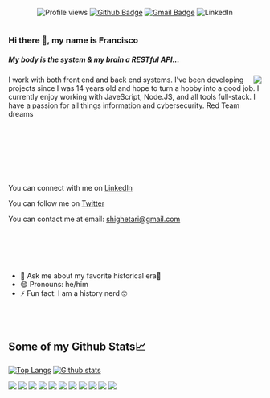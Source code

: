 <div style="display: flex; justify-content: space-evenly; width: 100%">

![Profile views](https://gpvc.arturio.dev/MartaKode)
[![Github Badge](https://img.shields.io/badge/-shighetari-grey?style=flat&logo=github&logoColor=white&link=https://github.com/shighetari/)](https://www.github.com/shighetari/) 
[![Gmail Badge](https://img.shields.io/badge/-shighetari@gmail.com-c14438?style=flat&logo=Gmail&logoColor=white&link=mailto:shighetari@gmail.com)](mailto:shighetari@gmail.com) 
![LinkedIn](https://img.shields.io/badge/-LinkedIn-ff69b4?color=193549&label=%20&logo=linkedin&logoColor=e8e?link=?link=https://www.linkedin.com/in/developerbarrios//left&link=https://www.linkedin.com/in/developerbarrios//&style=social)

</div>

### Hi there 👋, my name is Francisco
<h5>My body is the system & my brain a RESTful API...</h5>

<img align="right" src="https://media.giphy.com/media/s8p00pqW1T1Hf3275u/giphy.gif" >

I work with both front end and back end systems.
I've been developing projects since I was 14 years old and hope to turn a hobby into a good job.
I currently enjoy working with JaveScript, Node.JS, and all tools full-stack.
I have a passion for all things information and cybersecurity.
Red Team dreams 

<br />
<br />
<br />
<br />
<br />
<br />


You can connect with me on [Linkedln](https://www.linkedin.com/in/developerbarrios/) 

You can follow me on [Twitter](https://www.twitter.com/shighetariYT)

You can contact me at email: <shighetari@gmail.com> 

<br />
<br />
<br />
<br />



- 💬 Ask me about my favorite historical era📜
- 😄 Pronouns: he/him
- ⚡ Fun fact: I am a history nerd 🤓

<br />
<br />


## Some of my Github Stats📈

<!-- [![Top Langs](https://github-readme-stats.vercel.app/api/top-langs/?username=MartaKode&layout=compact&theme=synthwave)](https://github.com/shighetari/github-readme-stats)
[![Github stats](https://github-readme-stats.vercel.app/api?username=shighetari&show_icons=true&include_all_commits=true&count_private=true&theme=synthwave)](https://github.com/shighetari/github-readme-stats)
-->

[![Top Langs](https://github-readme-stats.vercel.app/api/top-langs/?username=MartaKode&layout=compact&theme=radical)](https://github.com/shighetari/github-readme-stats)
[![Github stats](https://github-readme-stats.vercel.app/api?username=shighetari&show_icons=true&include_all_commits=true&count_private=true&theme=radical)](https://github.com/shighetari/github-readme-stats)


![](https://img.shields.io/badge/-JavaScript-darkslategray?color=141321&label=%20&logo=javascript&logoColor=e48)
![](https://img.shields.io/badge/-React-darkslategray?color=141321&label=%20&logo=React&logoColor=e48)
![](https://img.shields.io/badge/-Redux-ff69b4?color=141321&label=%20&logo=redux&logoColor=e48)
![](https://img.shields.io/badge/-Node.js-ff69b4?color=141321&label=%20&logo=node.js&logoColor=e48)
![](https://img.shields.io/badge/-Jest-ff69b4?color=141321&label=%20&logo=jest&logoColor=e48)
![](https://img.shields.io/badge/-Express.js-ff69b4?color=141321&label=%20&logo=express&logoColor=e48)
![](https://img.shields.io/badge/-SQLite-ff69b4?color=141321&label=%20&logo=SQLite&logoColor=e48)
![](https://img.shields.io/badge/-PostgresSQL-ff69b4?color=141321&label=%20&logo=postgresql&logoColor=e48)
![](https://img.shields.io/badge/-Python-ff69b4?color=141321&label=%20&logo=python&logoColor=e48)
![](https://img.shields.io/badge/-HTML5-ff69b4?color=141321&label=%20&logo=html5&logoColor=e48)
![](https://img.shields.io/badge/-CSS-ff69b4?color=141321&label=%20&logo=css3&logoColor=e48)



<!--
**shighetari/shighetari** is a ✨ _special_ ✨ repository because its `README.md` (this file) appears on your GitHub profile.

Here are some ideas to get you started:

- 🔭 I’m currently working on ...
- 🌱 I’m currently learning ...
- 👯 I’m looking to collaborate on ...
- 🤔 I’m looking for help with ...
- 💬 Ask me about ...
- 📫 How to reach me: ...
- 😄 Pronouns: ...
- ⚡ Fun fact: ...
-->
